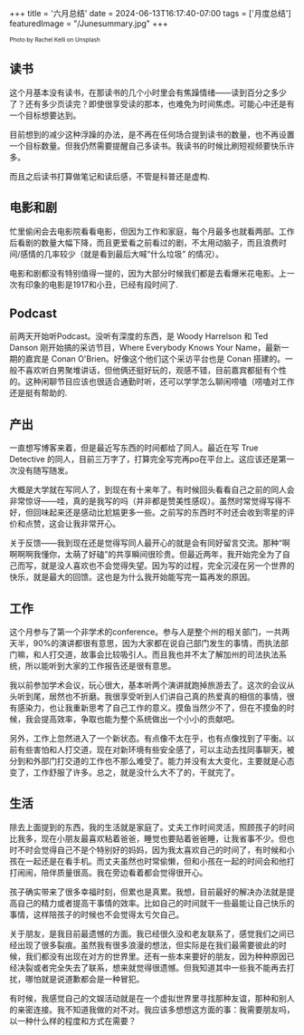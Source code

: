 +++
title = '六月总结'
date = 2024-06-13T16:17:40-07:00
tags = ['月度总结']
featuredImage = "/Junesummary.jpg"
+++

<p style="font-size:10px;">Photo by Rachel Kelli on Unsplash</p>

  
 ## 读书
   这个月基本没有读书，在那读书的几个小时里会有焦躁情绪——读到百分之多少了？还有多少页读完？即使很享受读的那本，也难免为时间焦虑。可能心中还是有一个目标想要达到。

   目前想到的减少这种浮躁的办法，是不再在任何场合提到读书的数量，也不再设置一个目标数量。但我仍然需要提醒自己多读书。我读书的时候比刷短视频要快乐许多。<!--more-->

   而且之后读书打算做笔记和读后感，不管是科普还是虚构. 

## 电影和剧
   忙里偷闲会去电影院看看电影，但因为工作和家庭，每个月最多也就看两部。工作后看剧的数量大幅下降，而且更爱看之前看过的剧，不太用动脑子，而且浪费时间/感情的几率较少（就是看到最后大喊“什么垃圾” 的情况）。

   电影和剧都没有特别值得一提的，因为大部分时候我们都是去看爆米花电影。上一次有印象的电影是1917和小丑，已经有段时间了. 

## Podcast
  前两天开始听Podcast。没听有深度的东西，是 Woody Harrelson 和 Ted Danson 刚开始搞的采访节目，Where Everybody Knows Your Name，最新一期的嘉宾是 Conan O'Brien。好像这个他们这个采访平台也是 Conan 搭建的。一般不喜欢听白男聚堆讲话，但他俩还挺好玩的，观感不错，目前嘉宾都挺有个性的。这种闲聊节目应该也很适合通勤时听，还可以学学怎么聊闲唠嗑（唠嗑对工作还是挺有帮助的.

## 产出
   一直想写博客来着，但是最近写东西的时间都给了同人。最近在写 True Detective 的同人，目前三万字了，打算完全写完再po在平台上。这应该还是第一次没有随写随发。

   大概是大学就在写同人了，到现在有十来年了。有时候回头看看自己之前的同人会非常惊讶——哇，真的是我写的吗（并非都是赞美性感叹）。虽然时常觉得写得不好，但回味起来还是感动比尬尴更多一些。之前写的东西时不时还会收到零星的评价和点赞，这会让我非常开心。

   关于反馈——我到现在还是觉得写同人最开心的就是会有同好留言交流。那种“啊啊啊啊我懂你，太萌了好磕”的共享瞬间很珍贵。但最近两年，我开始完全为了自己而写，就是没人喜欢也不会觉得失望。因为写的过程，完全沉浸在另一个世界的快乐，就是最大的回馈。这也是为什么我开始能写完一篇再发的原因。

## 工作
   这个月参与了第一个非学术的conference。参与人是整个州的相关部门，一共两天半，90%的演讲都很有意思，因为大家都在说自己部门发生的事情，而执法部门嘛，和人打交道，故事会比较吸引人。而且我也并不太了解加州的司法执法系统，所以能听到大家的工作报告还是很有意思。
   
   我以前参加学术会议，玩心很大，基本听两个演讲就跑掉旅游去了。这次的会议从头听到尾，居然也不折磨。我很享受听到人们讲自己真的热爱真的相信的事情，很有感染力，也让我重新思考了自己工作的意义。摸鱼当然少不了，但在不摸鱼的时候，我会提高效率，争取也能为整个系统做出一个小小的贡献吧。

   另外，工作上忽然进入了一个新状态。有点像不太在乎，也有点像找到了平衡。以前有些害怕和人打交道，现在对新环境有些安全感了，可以主动去找同事聊天，被分到和外部门打交道的工作也不那么难受了。能力并没有太大变化，主要就是心态变了，工作舒服了许多。总之，就是没什么大不了的，干就完了。

## 生活
   除去上面提到的东西，我的生活就是家庭了。丈夫工作时间灵活，照顾孩子的时间比我多，现在小朋友最喜欢粘着爸爸，睡觉也要贴着爸爸睡，让我省事不少。但也时不时会觉得自己不是个特别好的妈妈，因为我太喜欢自己的时间了，有时候和小孩在一起还是在看手机。而丈夫虽然也时常偷懒，但和小孩在一起的时间会和他打打闹闹，陪伴质量很高。我在旁边看着都会觉得很开心。

   孩子确实带来了很多幸福时刻，但累也是真累。我想，目前最好的解决办法就是提高自己的精力或者提高干事情的效率。比如自己的时间就干一些最能让自己快乐的事情，这样陪孩子的时候也不会觉得太亏欠自己。

   关于朋友，是我目前最遗憾的方面。我已经很久没和老友联系了，感觉我们之间已经出现了很多裂痕。虽然我有很多浪漫的想法，但实际是在我们最需要彼此的时候，我们都没有出现在对方的世界里。还有一些本来要好的朋友，因为种种原因已经决裂或者完全失去了联系，想来就觉得很遗憾。但我知道其中一些我不能再去打扰，哪怕就是说道歉都会是一种冒犯。
   
   有时候，我感觉自己的文娱活动就是在一个虚拟世界里寻找那种友谊，那种和别人的亲密连接。我不知道我做的对不对。我应该多想想这方面的事：我需要朋友吗，以一种什么样的程度和方式在需要？
   
   

